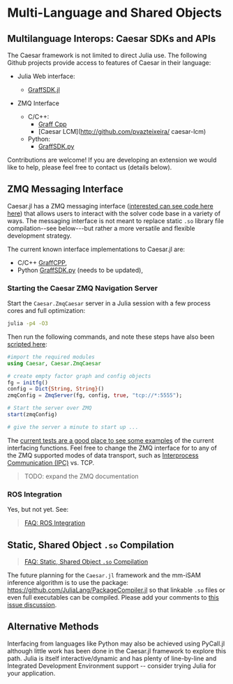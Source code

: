 # Multi-Language and Shared Objects

## Multilanguage Interops: Caesar SDKs and APIs
The Caesar framework is not limited to direct Julia use. The following Github projects provide access to features of Caesar in their language:

* Julia Web interface:
  * [GraffSDK.jl](https://github.com/GearsAD/GraffSDK.jl)

* ZMQ Interface
  * C/C++:
    * [Graff Cpp](https://github.com/MarineRoboticsGroup/graff_cpp)
    * [Caesar LCM](http://github.com/pvazteixeira/  caesar-lcm)
  * Python:
    * [GraffSDK.py](https://github.com/nicrip/graff_py)

Contributions are welcome! If you are developing an extension we would like to help, please feel free to contact us (details below).

## ZMQ Messaging Interface

Caesar.jl has a ZMQ messaging interface ([interested can see code here  here](https://github.com/JuliaRobotics/Caesar.jl/blob/master/src/zmq/ZmqCaesar.jl)) that allows users to interact with the solver code base in a variety of ways.  The messaging interface is not meant to replace static `.so` library file compilation--see below---but rather a more versatile and flexible development strategy.

The current known interface implementations to Caesar.jl are:
- C/C++ [GraffCPP](https://github.com/MarineRoboticsGroup/graff_cpp),
- Python [GraffSDK.py](https://github.com/nicrip/graff_py) (needs to be updated),

### Starting the Caesar ZMQ Navigation Server

Start the `Caesar.ZmqCaesar` server in a Julia session with a few process cores and full optimization:

```bash
julia -p4 -O3
```

Then run the following commands, and note these steps have also been [scripted here](https://github.com/JuliaRobotics/Caesar.jl/blob/master/scripts/zmqServer.jl):
```julia
#import the required modules
using Caesar, Caesar.ZmqCaesar

# create empty factor graph and config objects
fg = initfg()
config = Dict{String, String}()
zmqConfig = ZmqServer(fg, config, true, "tcp://*:5555");

# Start the server over ZMQ
start(zmqConfig)

# give the server a minute to start up ...
```

The [current tests are a good place to see some examples](http://github.com/JuliaRobotics/Caesar.jl/tree/master/test/multilangzmq) of the current interfacing functions.  Feel free to change the ZMQ interface for to any of the ZMQ supported modes of data transport, such as [Interprocess Communication (IPC)](http://api.zeromq.org/2-1:zmq-ipc) vs. TCP.

> TODO: expand the ZMQ documentation

### ROS Integration

Yes, but not yet.  See:

> [FAQ: ROS Integration](http://www.juliarobotics.org/Caesar.jl/latest/faq/#ROS-Integration-1)

## Static, Shared Object `.so` Compilation

> [FAQ: Static, Shared Object `.so` Compilation](.http://www.juliarobotics.org/Caesar.jl/latest/faq/#Static,-Shared-Object-.so-Compilation-1)

The future planning for the `Caesar.jl` framework and the mm-iSAM inference algorithm is to use the package: https://github.com/JuliaLang/PackageCompiler.jl so that linkable `.so` files or even full executables can be compiled.  Please add your comments to [this issue discussion](https://github.com/JuliaRobotics/Caesar.jl/issues/210).


## Alternative Methods

Interfacing from languages like Python may also be achieved using PyCall.jl although little work has been done in the Caesar.jl framework to explore this path.  Julia is itself interactive/dynamic and has plenty of line-by-line and Integrated Development Environment support -- consider trying Julia for your application.
